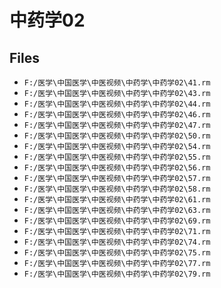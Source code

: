 # 中药学02

## Files

- `F:/医学\中国医学\中医视频\中药学\中药学02\41.rm`
- `F:/医学\中国医学\中医视频\中药学\中药学02\43.rm`
- `F:/医学\中国医学\中医视频\中药学\中药学02\44.rm`
- `F:/医学\中国医学\中医视频\中药学\中药学02\46.rm`
- `F:/医学\中国医学\中医视频\中药学\中药学02\47.rm`
- `F:/医学\中国医学\中医视频\中药学\中药学02\50.rm`
- `F:/医学\中国医学\中医视频\中药学\中药学02\54.rm`
- `F:/医学\中国医学\中医视频\中药学\中药学02\55.rm`
- `F:/医学\中国医学\中医视频\中药学\中药学02\56.rm`
- `F:/医学\中国医学\中医视频\中药学\中药学02\57.rm`
- `F:/医学\中国医学\中医视频\中药学\中药学02\58.rm`
- `F:/医学\中国医学\中医视频\中药学\中药学02\61.rm`
- `F:/医学\中国医学\中医视频\中药学\中药学02\63.rm`
- `F:/医学\中国医学\中医视频\中药学\中药学02\69.rm`
- `F:/医学\中国医学\中医视频\中药学\中药学02\71.rm`
- `F:/医学\中国医学\中医视频\中药学\中药学02\74.rm`
- `F:/医学\中国医学\中医视频\中药学\中药学02\75.rm`
- `F:/医学\中国医学\中医视频\中药学\中药学02\77.rm`
- `F:/医学\中国医学\中医视频\中药学\中药学02\79.rm`
